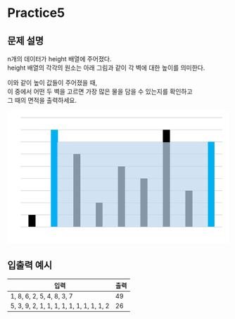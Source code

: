 Practice5
===

문제 설명
---
n개의 데이터가 height 배열에 주어졌다.  
height 배열의 각각의 원소는 아래 그림과 같이 각 벽에 대한 높이를 의미한다.

이와 같이 높이 값들이 주어졌을 때,  
이 중에서 어떤 두 벽을 고르면 가장 많은 물을 담을 수 있는지를 확인하고  
그 때의 면적을 출력하세요.

![img_1.png](../../ch18_1/imgs/img_1.png)

입출력 예시
---
|입력|출력|
|---|---|
|1, 8, 6, 2, 5, 4, 8, 3, 7|49|
|5, 3, 9, 2, 1, 1, 1, 1, 1, 1, 1, 1, 1, 2|26|
